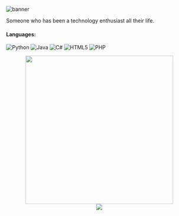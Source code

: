 ![banner](https://user-images.githubusercontent.com/73748872/231413127-2982fdb6-9989-4e3a-b6e2-f2d434028720.png)

Someone who has been a technology enthusiast all their life.

#### Languages:

![Python](https://img.shields.io/badge/python-3670A0?style=for-the-badge&logo=python&logoColor=ffdd54)
![Java](https://img.shields.io/badge/java-%23ED8B00.svg?style=for-the-badge&logo=java&logoColor=white)
![C#](https://img.shields.io/badge/c%23-%23239120.svg?style=for-the-badge&logo=c-sharp&logoColor=white)
![HTML5](https://img.shields.io/badge/html5-%23E34F26.svg?style=for-the-badge&logo=html5&logoColor=white)
![PHP](https://img.shields.io/badge/php-%23777BB4.svg?style=for-the-badge&logo=php&logoColor=white)


<div style="text-align: center">
  <img src="https://github-readme-stats.vercel.app/api?username=erkamspyjamas&count_private=true&show_icons=true&theme=prussian" width="400">
<br />
  <img src="https://github-readme-stats.vercel.app/api/top-langs/?username=erkamspyjamas&hide=php&title_color=ffffff&text_color=c9cacc&icon_color=4AB197&bg_color=1A2B34" />
</div>
